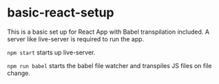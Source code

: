 # basic-react-setup
This is a basic set up for React App with Babel transpilation included.
A server like live-server is required to run the app.

`npm start` starts up live-server.

`npm run babel` starts the babel file watcher and transpiles JS files on file change.
